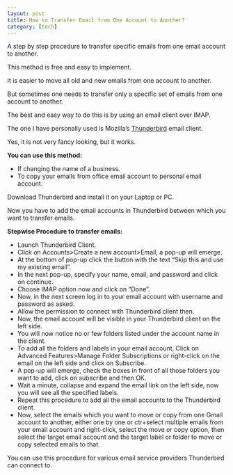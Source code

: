 ```yaml
---
layout: post
title: How to Transfer Email from One Account to Another?
category: [tech]
---
```

A step by step procedure to transfer specific emails from one email account to another.

This method is free and easy to implement.

It is easier to move all old and new emails from one account to another.

But sometimes one needs to transfer only a specific set of emails from one account to another.

The best and easy way to do this is by using an email client over IMAP.

The one I have personally used is Mozilla’s [Thunderbird](https://www.mozilla.org/en-US/thunderbird) email client.

Yes, it is not very fancy looking, but it works.

**You can use this method:**

- If changing the name of a business.
- To copy your emails from office email account to personal email account.

Download Thunderbird and install it on your Laptop or PC.

Now you have to add the email accounts in Thunderbird between which you want to transfer emails.

**Stepwise Procedure to transfer emails:**

- Launch Thunderbird Client.
- Click on Accounts>Create a new account>Email, a pop-up will emerge.
- At the bottom of pop-up click the button with the text “Skip this and use my existing email”.
- In the next pop-up, specify your name, email, and password and click on continue.
- Choose IMAP option now and click on “Done”.
- Now, in the next screen log in to your email account with username and password as asked.
- Allow the permission to connect with Thunderbird client then.
- Now, the email account will be visible in your Thunderbird client on the left side.
- You will now notice no or few folders listed under the account name in the client.
- To add all the folders and labels in your email account, Click on Advanced Features>Manage Folder Subscriptions or right-click on the email on the left side and click on Subscribe.
- A pop-up will emerge, check the boxes in front of all those folders you want to add, click on subscribe and then OK.
- Wait a minute, collapse and expand the email link on the left side, now you will see all the specified labels.
- Repeat this procedure to add all the email accounts to the Thunderbird client.
- Now, select the emails which you want to move or copy from one Gmail account to another, either one by one or ctr+select multiple emails from your email account and right-click, select the move or copy option, then select the target email account and the target label or folder to move or copy selected emails to that.

You can use this procedure for various email service providers Thunderbird can connect to.

